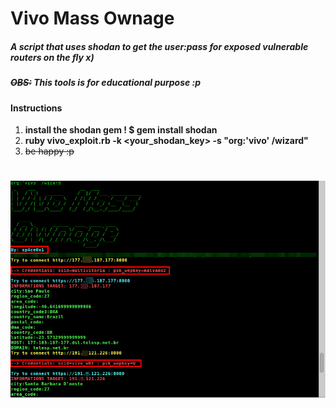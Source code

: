 # Vivo Mass Ownage  

##### A script that uses shodan to get the user:pass for exposed vulnerable routers on the fly x)
##### ~~OBS:~~ This tools is for educational purpose :p


#### Instructions

1. **install the shodan gem ! $ gem install shodan**
2. **ruby vivo_exploit.rb -k <your_shodan_key> -s "org:'vivo' /wizard"**
3. ~~be happy :p~~


#
![alt text](https://github.com/sp4c30x1/vivo_mass_ownage/blob/master/infos_true.png?raw=true)
